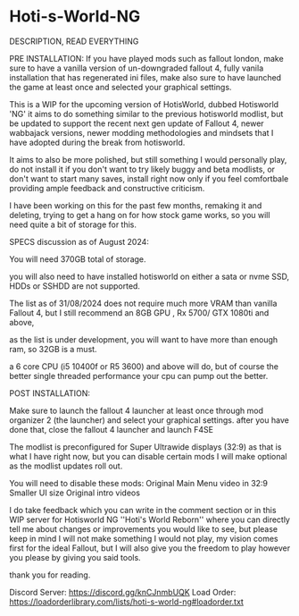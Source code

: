 # Hoti-s-World-NG

DESCRIPTION, READ EVERYTHING

PRE INSTALLATION: If you have played mods such as fallout london, make sure to have a vanilla version of un-downgraded fallout 4, fully vanila installation that has regenerated ini files, make also sure to have launched the game at least once and selected your graphical settings.


This is a WIP for the upcoming version of HotisWorld, dubbed Hotisworld 'NG' it aims to do something similar to the previous hotisworld modlist, but be updated to support the recent next gen update of Fallout 4, newer wabbajack versions, newer modding methodologies and mindsets that I have adopted during the break from hotisworld.

It aims to also be more polished, but still something I would personally play, do not install it if you don't want to try likely buggy and beta modlists, or don't want to start many saves, install right now only if you feel comfortbale providing ample feedback and constructive criticism.

I have been working on this for the past few months, remaking it and deleting, trying to get a hang on for how stock game works, so you will need quite a bit of storage for this.


SPECS discussion as of August 2024:

You will need 370GB total of storage.

you will also need to have installed hotisworld on either a sata or nvme SSD, HDDs or SSHDD are not supported.

The list as of 31/08/2024 does not require much more VRAM than vanilla Fallout 4, but I still recommend an 8GB GPU , Rx 5700/ GTX 1080ti and above,

as the list is under development, you will want to have more than enough ram, so 32GB is a must.

a 6 core CPU (i5 10400f or R5 3600) and above will do, but of course the better single threaded performance your cpu can pump out the better.

POST INSTALLATION: 

Make sure to launch the fallout 4 launcher at least once through mod organizer 2 (the launcher) and select your graphical settings. after you have done that, close the fallout 4 launcher and launch F4SE

The modlist is preconfigured for Super Ultrawide displays (32:9) as that is what I have right now, but you can disable certain mods I will make optional as the modlist updates roll out.

You will need to disable these mods:
Original Main Menu video in 32:9
Smaller UI size
Original intro videos



I do take feedback which you can write in the comment section or in this WIP server for Hotisworld NG ''Hoti's World Reborn'' where you can directly tell me about changes or improvements you would like to see, but please keep in mind I will not make something I would not play, my vision comes first for the ideal Fallout, but I will also give you the freedom to play however you please by giving  you said tools.

thank you for reading.

Discord Server: https://discord.gg/knCJnmbUQK
Load Order: https://loadorderlibrary.com/lists/hoti-s-world-ng#loadorder.txt
